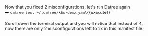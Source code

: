 
Now that you fixed 2 misconfigurations, let's run Datree again  
➡️ `datree test ~/.datree/k8s-demo.yaml`{{execute}}

Scroll down the terminal output and you will notice that instead of 4,  
now there are only 2 misconfigurations left to fix in this manifest file.
